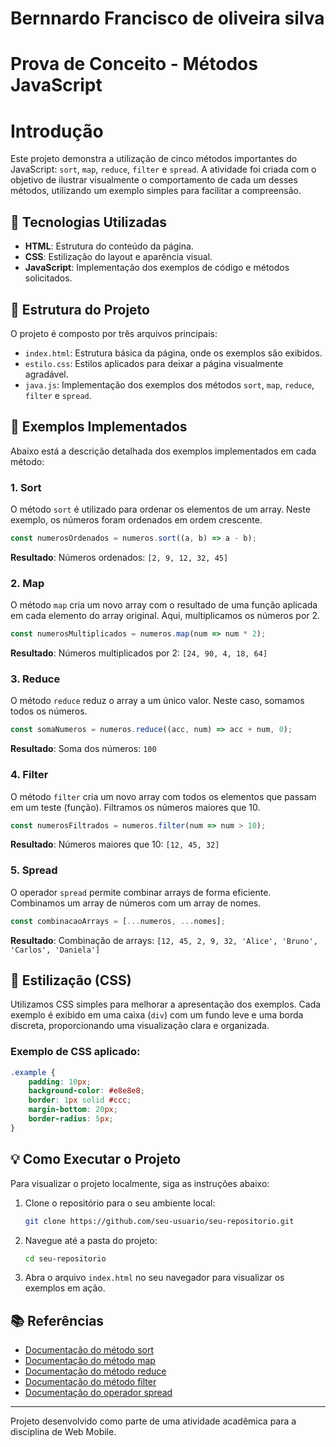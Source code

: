 # Bernnardo Francisco de oliveira silva 
# Prova de Conceito - Métodos JavaScript



# Introdução 
Este projeto demonstra a utilização de cinco métodos importantes do JavaScript: `sort`, `map`, `reduce`, `filter` e `spread`. A atividade foi criada com o objetivo de ilustrar visualmente o comportamento de cada um desses métodos, utilizando um exemplo simples para facilitar a compreensão. 

## 🚀 Tecnologias Utilizadas

- **HTML**: Estrutura do conteúdo da página.
- **CSS**: Estilização do layout e aparência visual.
- **JavaScript**: Implementação dos exemplos de código e métodos solicitados.

## 📁 Estrutura do Projeto

O projeto é composto por três arquivos principais:

- `index.html`: Estrutura básica da página, onde os exemplos são exibidos.
- `estilo.css`: Estilos aplicados para deixar a página visualmente agradável.
- `java.js`: Implementação dos exemplos dos métodos `sort`, `map`, `reduce`, `filter` e `spread`.

## 📜 Exemplos Implementados

Abaixo está a descrição detalhada dos exemplos implementados em cada método:

### 1. **Sort**
O método `sort` é utilizado para ordenar os elementos de um array. Neste exemplo, os números foram ordenados em ordem crescente.

```javascript
const numerosOrdenados = numeros.sort((a, b) => a - b);
```

**Resultado**: Números ordenados: `[2, 9, 12, 32, 45]`

### 2. **Map**
O método `map` cria um novo array com o resultado de uma função aplicada em cada elemento do array original. Aqui, multiplicamos os números por 2.

```javascript
const numerosMultiplicados = numeros.map(num => num * 2);
```

**Resultado**: Números multiplicados por 2: `[24, 90, 4, 18, 64]`

### 3. **Reduce**
O método `reduce` reduz o array a um único valor. Neste caso, somamos todos os números.

```javascript
const somaNumeros = numeros.reduce((acc, num) => acc + num, 0);
```

**Resultado**: Soma dos números: `100`

### 4. **Filter**
O método `filter` cria um novo array com todos os elementos que passam em um teste (função). Filtramos os números maiores que 10.

```javascript
const numerosFiltrados = numeros.filter(num => num > 10);
```

**Resultado**: Números maiores que 10: `[12, 45, 32]`

### 5. **Spread**
O operador `spread` permite combinar arrays de forma eficiente. Combinamos um array de números com um array de nomes.

```javascript
const combinacaoArrays = [...numeros, ...nomes];
```

**Resultado**: Combinação de arrays: `[12, 45, 2, 9, 32, 'Alice', 'Bruno', 'Carlos', 'Daniela']`

## 🎨 Estilização (CSS)

Utilizamos CSS simples para melhorar a apresentação dos exemplos. Cada exemplo é exibido em uma caixa (`div`) com um fundo leve e uma borda discreta, proporcionando uma visualização clara e organizada.

### Exemplo de CSS aplicado:

```css
.example {
    padding: 10px;
    background-color: #e8e8e8;
    border: 1px solid #ccc;
    margin-bottom: 20px;
    border-radius: 5px;
}
```

## 💡 Como Executar o Projeto

Para visualizar o projeto localmente, siga as instruções abaixo:

1. Clone o repositório para o seu ambiente local:
   ```bash
   git clone https://github.com/seu-usuario/seu-repositorio.git
   ```

2. Navegue até a pasta do projeto:
   ```bash
   cd seu-repositorio
   ```

3. Abra o arquivo `index.html` no seu navegador para visualizar os exemplos em ação.

## 📚 Referências

- [Documentação do método sort](https://developer.mozilla.org/pt-BR/docs/Web/JavaScript/Reference/Global_Objects/Array/sort)
- [Documentação do método map](https://developer.mozilla.org/pt-BR/docs/Web/JavaScript/Reference/Global_Objects/Array/map)
- [Documentação do método reduce](https://developer.mozilla.org/pt-BR/docs/Web/JavaScript/Reference/Global_Objects/Array/Reduce)
- [Documentação do método filter](https://developer.mozilla.org/pt-BR/docs/Web/JavaScript/Reference/Global_Objects/Array/filter)
- [Documentação do operador spread](https://developer.mozilla.org/pt-BR/docs/Web/JavaScript/Reference/Operators/Spread_syntax)

---

Projeto desenvolvido como parte de uma atividade acadêmica para a disciplina de Web Mobile.
